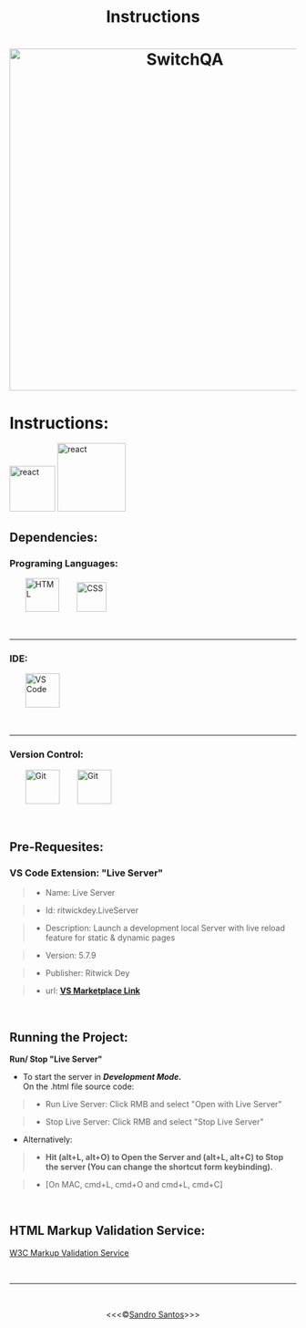 <h1 align="Center">Instructions</h1>

<h1 align="Center">

<img src="https://portotechhub.com/wp-content/uploads/2022/12/SWitCH_QA.png" alt="SwitchQA" title="SwitchQA" width="600px">

</h1>

# **Instructions:**



<img src="https://th.bing.com/th/id/R.f81a6f373c244b1f70f4b7402b5ab372?rik=rbXh4ieLuKt%2bmA&riu=http%3a%2f%2flogos-download.com%2fwp-content%2fuploads%2f2016%2f09%2fReact_logo_logotype_emblem.png&ehk=QhGOkKcUKCU7FBQgHOajOiJqJBACUTD2Ni6LsfqzCEA%3d&risl=&pid=ImgRaw&r=0" alt="react" title="react" width="80x">

<img src="https://cdn.dribbble.com/users/1831527/screenshots/12086928/prettier-logo_4x.jpg" alt="react" title="react" width="120x">



## Dependencies:

### Programing Languages:

&nbsp;&nbsp;&nbsp;&nbsp;&nbsp;&nbsp;&nbsp;<img src="https://www.freepnglogos.com/uploads/html5-logo-png/html5-logo-html-logo-0.png" alt="HTML" title="HTML" width="59x">
&nbsp;&nbsp;&nbsp;&nbsp;&nbsp;&nbsp;&nbsp;<img src="https://www.cdnlogo.com/logos/c/18/css.svg" alt="CSS" title="CSS" width="52px">

<br>
<hr>

### IDE:

&nbsp;&nbsp;&nbsp;&nbsp;&nbsp;&nbsp;&nbsp;<img src="https://upload.wikimedia.org/wikipedia/commons/thumb/9/9a/Visual_Studio_Code_1.35_icon.svg/2048px-Visual_Studio_Code_1.35_icon.svg.png" alt="VS Code" title="VS Code" width="60px">

<br>
<hr>

### Version Control:

&nbsp;&nbsp;&nbsp;&nbsp;&nbsp;&nbsp;&nbsp;<img src="https://git-scm.com/images/logos/downloads/Git-Icon-1788C.png" alt="Git" title="Git" width="60px">
&nbsp;&nbsp;&nbsp;&nbsp;&nbsp;&nbsp;&nbsp;<img src="https://cdn-icons-png.flaticon.com/512/25/25231.png" alt="Git" title="Git" width="60px">

<br>

## Pre-Requesites:

### **VS Code Extension: "Live Server"**

>* Name: Live Server

>* Id: ritwickdey.LiveServer

>* Description: Launch a development local Server with live reload feature for static & dynamic pages

>* Version: 5.7.9

>* Publisher: Ritwick Dey

>* url: **<a href="https://marketplace.visualstudio.com/items?itemName=ritwickdey.LiveServer">VS Marketplace Link</a>**

<br>

## Running the Project:

 **Run/ Stop "Live Server"**<br>

* To start the server in <em>**Development Mode.**</em> <br> On the .html file source code:

>* Run Live Server: Click RMB and select "Open with Live Server"

>* Stop Live Server: Click RMB and select "Stop Live Server"

* Alternatively:

>* **Hit (alt+L, alt+O) to Open the Server and (alt+L, alt+C) to Stop the server (You can change the shortcut form keybinding).**

>* [On MAC, cmd+L, cmd+O and cmd+L, cmd+C]

<br>

## HTML Markup Validation Service:
<a href="https://validator.w3.org/">W3C Markup Validation Service</a>

<br>
<hr>
<br>
<p align="center">&lt;&lt;&lt;&copy;<a href="https://github.com/sandroffdsantos">Sandro Santos</a>&gt;&gt;&gt;</p>
